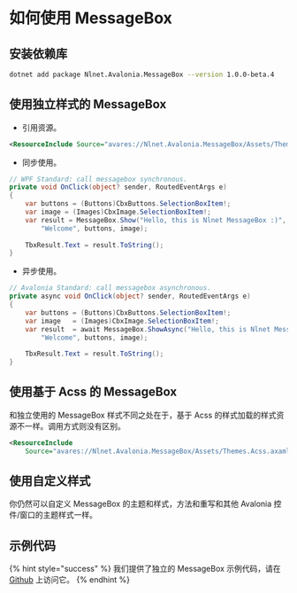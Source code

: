 # 如何使用 MessageBox

## 安装依赖库

```bash
dotnet add package Nlnet.Avalonia.MessageBox --version 1.0.0-beta.4
```

## 使用独立样式的 MessageBox

* 引用资源。

```xml
<ResourceInclude Source="avares://Nlnet.Avalonia.MessageBox/Assets/Themes.axaml" />
```

* 同步使用。

```csharp
// WPF Standard: call messagebox synchronous.
private void OnClick(object? sender, RoutedEventArgs e)
{
    var buttons = (Buttons)CbxButtons.SelectionBoxItem!;
    var image = (Images)CbxImage.SelectionBoxItem!;
    var result = MessageBox.Show("Hello, this is Nlnet MessageBox :)", 
        "Welcome", buttons, image);
    
    TbxResult.Text = result.ToString();
}
```

* 异步使用。

```csharp
// Avalonia Standard: call messagebox asynchronous.
private async void OnClick(object? sender, RoutedEventArgs e)
{
    var buttons = (Buttons)CbxButtons.SelectionBoxItem!;
    var image   = (Images)CbxImage.SelectionBoxItem!;
    var result  = await MessageBox.ShowAsync("Hello, this is Nlnet MessageBox :)", 
        "Welcome", buttons, image);
    
    TbxResult.Text = result.ToString();
}
```

## 使用基于 Acss 的 MessageBox

和独立使用的 MessageBox 样式不同之处在于，基于 Acss 的样式加载的样式资源不一样。调用方式则没有区别。

```xml
<ResourceInclude 
    Source="avares://Nlnet.Avalonia.MessageBox/Assets/Themes.Acss.axaml" />
```

## 使用自定义样式

你仍然可以自定义 MessageBox 的主题和样式，方法和重写和其他 Avalonia 控件/窗口的主题样式一样。

## 示例代码

{% hint style="success" %}
我们提供了独立的 MessageBox 示例代码，请在 [Github](https://github.com/liwuqingxin/Avalonia.Css/tree/main/samples/Nlnet.Avalonia.MessageBox.Samples) 上访问它。
{% endhint %}
